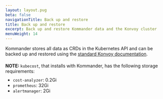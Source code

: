 ```yaml
---
layout: layout.pug
beta: false
navigationTitle: Back up and restore
title: Back up and restore
excerpt: Back up and restore Kommander data and the Konvoy cluster
menuWeight: 14
---
```


Kommander stores all data as CRDs in the Kubernetes API and can be backed up and restored using the [standard Konvoy documentation][konvoy-backup].

<div class="message--note" style="margin-top: 20px;">
<p style="margin-top: 10px; margin-bottom: 0px;"><strong>NOTE: </strong><code>kubecost</code>, that installs with Kommander, has the following storage requirements:</p>
<ul style="margin-top: 10px; margin-bottom: 0px;">
<li><code>cost-analyzer</code>: 0.2Gi</li>
<li><code>prometheus</code>: 32Gi</li>
<li><code>alertmanager</code>: 2Gi</li>
</ul>
</div>

[konvoy-backup]: /dkp/konvoy/1.8/backup/
